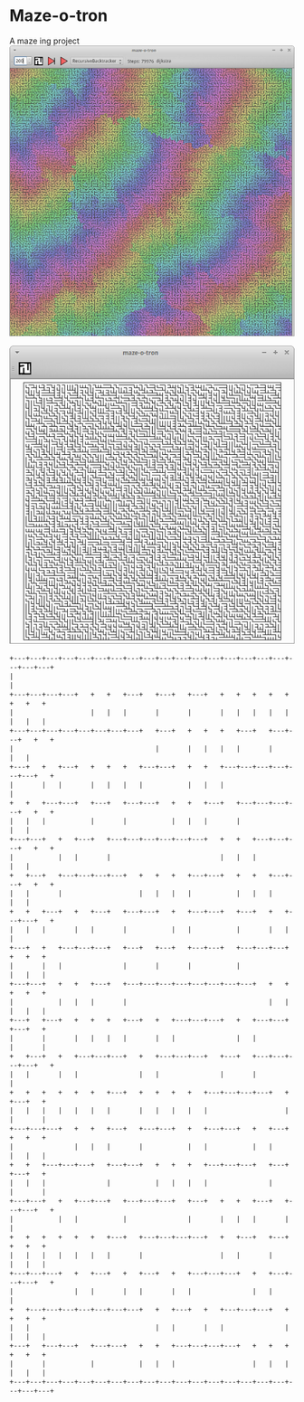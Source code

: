 # Maze-o-tron
A maze ing project
![DikjstraWithColors](screenshots/Screenshot_2016-03-22_20-53-44.png)

![screenshot](screenshots/Screenshot_2016-01-21_22-31-12.png)

    +---+---+---+---+---+---+---+---+---+---+---+---+---+---+---+---+---+---+---+---+
    |                                                                               |
    +---+---+---+---+   +   +   +---+   +---+   +---+   +   +   +   +   +   +   +   +
    |                   |   |   |       |       |       |   |   |   |   |   |   |   |
    +---+---+---+---+---+---+---+---+   +---+   +   +   +   +---+   +---+---+   +   +
    |                                   |       |   |   |   |       |           |   |
    +---+   +   +---+   +   +   +   +---+---+   +   +   +---+---+---+---+---+---+   +
    |       |   |       |   |   |   |           |   |   |                           |
    +   +   +---+---+   +---+   +---+---+   +   +   +---+   +---+---+---+---+   +   +
    |   |   |           |       |           |   |   |       |                   |   |
    +---+---+   +   +---+   +---+---+---+---+---+---+   +   +   +---+---+---+   +   +
    |           |   |       |                           |   |   |               |   |
    +   +---+   +---+---+---+---+   +   +   +   +---+---+   +   +   +---+---+   +   +
    |   |       |                   |   |   |   |           |   |   |           |   |
    +   +   +---+   +   +---+   +---+---+   +   +---+---+   +---+   +   +---+---+   +
    |   |   |       |   |       |           |   |           |       |   |           |
    +---+   +   +---+---+---+   +---+   +---+   +---+---+   +---+---+---+   +   +   +
    |       |   |               |       |       |           |               |   |   |
    +---+---+   +   +   +---+   +---+---+---+---+---+---+---+---+   +   +   +   +   +
    |           |   |   |       |                                   |   |   |   |   |
    +---+   +---+   +   +   +   +---+   +   +---+---+---+   +   +---+---+   +---+   +
    |       |       |   |   |   |       |   |               |   |           |       |
    +   +---+   +   +---+---+---+   +   +---+---+---+   +---+   +---+---+---+---+   +
    |   |       |   |               |   |               |       |                   |
    +   +   +   +   +   +   +---+   +   +   +   +   +---+---+---+---+   +   +---+   +
    |   |   |   |   |   |   |       |   |   |   |   |                   |   |       |
    +---+---+---+   +   +   +---+   +---+---+   +   +---+---+   +   +---+   +   +   +
    |               |   |   |       |           |   |           |   |       |   |   |
    +   +   +---+---+---+   +---+---+   +   +   +   +---+---+---+   +---+   +---+   +
    |   |   |               |           |   |   |   |               |       |       |
    +---+---+   +   +---+---+   +---+---+---+   +---+   +   +   +---+   +---+---+   +
    |           |   |           |               |       |   |   |       |           |
    +   +   +   +   +   +   +---+   +---+---+---+---+   +   +---+   +---+   +   +   +
    |   |   |   |   |   |   |       |                   |   |       |       |   |   |
    +---+---+---+   +   +---+   +   +---+   +   +---+---+---+   +   +---+---+---+   +
    |               |   |       |   |       |   |               |   |               |
    +   +---+---+---+---+---+---+---+   +   +---+   +   +---+---+---+   +   +   +   +
    |   |                               |   |       |   |               |   |   |   |
    +---+   +---+---+   +---+---+   +   +   +---+---+---+---+   +   +   +   +   +   +
    |       |           |           |   |   |                   |   |   |   |   |   |
    +---+---+---+---+---+---+---+---+---+---+---+---+---+---+---+---+---+---+---+---+


